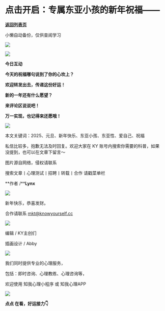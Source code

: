 # 点击开启：专属东亚小孩的新年祝福——

[**返回列表页**](/gzh/KnowYourself)

小懒自动备份，仅供查阅学习

![](https://mmbiz.qpic.cn/sz_mmbiz_png/Mz0ovPEFMRJ2TRdj2VibnC1wWNVEmAnVBMuR1SlqXHDQQjtY8sZZmp45ZJk0l6GxDcxRJTSbeuKBIXV0PAEib2Qw/640?wx_fmt=png&from;=appmsg)

  

![](https://mmbiz.qpic.cn/sz_mmbiz_jpg/Mz0ovPEFMRJ2TRdj2VibnC1wWNVEmAnVBMRCFpc4zYAOEVAwmV3nfVRFOPOzwnQ8QEEfOvI7fS30AVhaNoJUibgw/640?wx_fmt=jpeg&from;=appmsg)

**今日互动**

  

**今天的祝福哪句说到了你的心坎上？**

**欢迎转发出去，传递这份好运！**

  

**新的一年还有什么愿望？**

**来评论区说说吧！**

**万一实现，也记得来还愿哦！**

![](https://mmbiz.qpic.cn/sz_mmbiz_png/Mz0ovPEFMRJ2TRdj2VibnC1wWNVEmAnVBlml1ia7Pd7ktHk23sJjnCEXJ15NwMqM6aqiaYluRMI2ibpDIgaXE0iaVicQ/640?wx_fmt=png&from;=appmsg)

本文关键词：2025、元旦、新年快乐、东亚小孩、东亚性、爱自己、祝福

私信比较多，抱歉无法及时回复。欢迎大家在 KY 账号内搜索你需要的科普，如果没提到，也可以在文章下留言～  
  

图片源自网络，侵权请联系

搜索文章丨心理测试丨招聘丨转载丨合作 请戳菜单栏

  

**作者 /****Lynx**

![](https://mmbiz.qpic.cn/sz_mmbiz_png/Mz0ovPEFMRJ2TRdj2VibnC1wWNVEmAnVBlml1ia7Pd7ktHk23sJjnCEXJ15NwMqM6aqiaYluRMI2ibpDIgaXE0iaVicQ/640?wx_fmt=png&from;=appmsg)

新年快乐，恭喜发财。

合作请联系 mkt@knowyourself.cc

  

[![](https://mmbiz.qpic.cn/sz_mmbiz_jpg/Mz0ovPEFMRJ2TRdj2VibnC1wWNVEmAnVBI9ibgEZVE6yjiblZhEFhZwqA1JbfYxNG5fXTD0Qrk2noXMZUpZd0hhZA/640?wx_fmt=jpeg&from;=appmsg)](
"link")

  

编辑 / KY主创们

插画设计 / Abby

![](https://mmbiz.qpic.cn/sz_mmbiz_png/Mz0ovPEFMRJ2TRdj2VibnC1wWNVEmAnVBMuR1SlqXHDQQjtY8sZZmp45ZJk0l6GxDcxRJTSbeuKBIXV0PAEib2Qw/640?wx_fmt=png&from;=appmsg)

  

我们同时提供专业的心理服务，

包括：即时咨询、心理教练、心理咨询等，

欢迎使用 知我心理小程序 或 知我心理APP

  

![](https://mmbiz.qpic.cn/sz_mmbiz_jpg/Mz0ovPEFMRJ2TRdj2VibnC1wWNVEmAnVBSTVvZY55lWlqnYJOEiaGnXJoZTicmcL5ZGwCahSVic9ic8Ozy5NWINiaObA/640?wx_fmt=jpeg&from;=appmsg)

  

**点点 在看，好运接力👇**  

  

